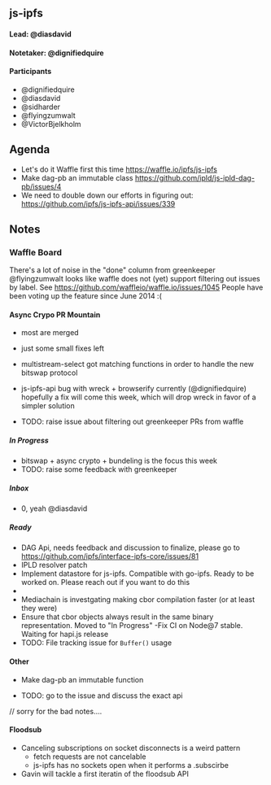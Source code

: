 ## js-ipfs

#### Lead: @diasdavid
#### Notetaker: @dignifiedquire

#### Participants

- @dignifiedquire
- @diasdavid
- @sidharder
- @flyingzumwalt
- @VictorBjelkholm 


## Agenda

- Let's do it Waffle first this time https://waffle.io/ipfs/js-ipfs
- Make dag-pb an immutable class https://github.com/ipld/js-ipld-dag-pb/issues/4
- We need to double down our efforts in figuring out: https://github.com/ipfs/js-ipfs-api/issues/339

## Notes

### Waffle Board
There's a lot of noise in the "done" column from greenkeeper
@flyingzumwalt looks like waffle does not (yet) support filtering out issues by label. See https://github.com/waffleio/waffle.io/issues/1045
People have been voting up the feature since June 2014 :(

#### Async Crypo PR Mountain

- most are merged
- just some small fixes left
- multistream-select got matching functions in order to handle the new bitswap protocol
- js-ipfs-api bug with wreck + browserify currently (@dignifiedquire) hopefully a fix will come this week, which will drop wreck in favor of a simpler solution

- TODO: raise issue about filtering out greenkeeper PRs from waffle 

##### In Progress

- bitswap + async crypto + bundeling is the focus this week
- TODO: raise some feedback with greenkeeper

##### Inbox 

- 0, yeah @diasdavid

##### Ready

- DAG Api, needs feedback and discussion to finalize, please go to https://github.com/ipfs/interface-ipfs-core/issues/81
- IPLD resolver patch
- Implement datastore for js-ipfs. Compatible with go-ipfs. Ready to be worked on. Please reach out if you want to do this
- 
- Mediachain is investgating making cbor compilation faster (or at least they were)
- Ensure that cbor objects always result in the same binary representation.  Moved to "In Progress"
-Fix CI on Node@7 stable. Waiting for hapi.js release
- TODO: File tracking issue for `Buffer()` usage

#### Other

- Make dag-pb an immutable function

- TODO: go to the issue and discuss the exact api


// sorry for the bad notes....

#### Floodsub

- Canceling subscriptions on socket disconnects is a weird pattern
  - fetch requests are not cancelable
  - js-ipfs has no sockets open when it performs a .subscirbe
- Gavin will tackle a first iteratin of the floodsub API
